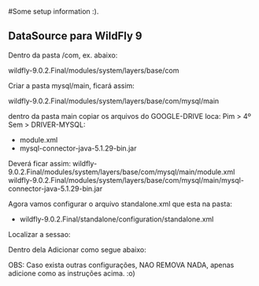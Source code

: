 #Some setup information :).

## DataSource para WildFly 9

Dentro da pasta /com, ex. abaixo:

wildfly-9.0.2.Final/modules/system/layers/base/com

Criar a pasta mysql/main, ficará assim:

wildfly-9.0.2.Final/modules/system/layers/base/com/mysql/main

dentro da pasta main copiar os arquivos do GOOGLE-DRIVE loca: Pim > 4º Sem > DRIVER-MYSQL:
- module.xml
- mysql-connector-java-5.1.29-bin.jar

Deverá ficar assim:
wildfly-9.0.2.Final/modules/system/layers/base/com/mysql/main/module.xml
wildfly-9.0.2.Final/modules/system/layers/base/com/mysql/main/mysql-connector-java-5.1.29-bin.jar


Agora vamos configurar o arquivo standalone.xml que esta na pasta:
- wildfly-9.0.2.Final/standalone/configuration/standalone.xml

Localizar a sessao:   <!-- <datasources> </datasources>  -->

Dentro dela Adicionar como segue abaixo:

<!--

<datasources> 
	<datasource jta="false" jndi-name="java:jboss/datasources/SapatariaDS" pool-name="SapatariaDS" enabled="true" use-java-context="true">
		<connection-url>jdbc:mysql://localhost:3306/sapataria</connection-url>
		<driver>mysql</driver>
		<security>
			<user-name>root</user-name>
		</security>
		<drivers>
	       <driver name="mysql" module="com.mysql">
	           <xa-datasource-class>com.mysql.jdbc.jdbc2.optional.MysqlXADataSource</xa-datasource-class>
	       </driver>
	    </drivers>
	</datasource>
</datasources>

-->

OBS: Caso exista outras configurações, NAO REMOVA NADA, apenas adicione como as instruções acima. :o)